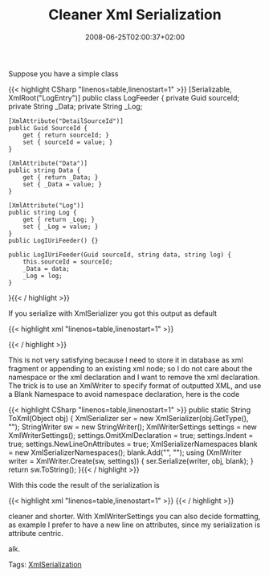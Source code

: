 ﻿---
title: "Cleaner Xml Serialization"
description: ""
date: 2008-06-25T02:00:37+02:00
draft: false
tags: [NET framework]
categories: [NET framework]
---
Suppose you have a simple class

{{< highlight CSharp "linenos=table,linenostart=1" >}}
[Serializable, XmlRoot("LogEntry")]
public class LogFeeder
{
    private Guid sourceId;
    private String _Data;
    private String _Log;

    [XmlAttribute("DetailSourceId")]
    public Guid SourceId {
        get { return sourceId; }
        set { sourceId = value; }
    }

    [XmlAttribute("Data")]
    public string Data {
        get { return _Data; }
        set { _Data = value; }
    }

    [XmlAttribute("Log")]
    public string Log {
        get { return _Log; }
        set { _Log = value; }
    }
    public LogIUriFeeder() {}

    public LogIUriFeeder(Guid sourceId, string data, string log) {
        this.sourceId = sourceId;
        _Data = data;
        _Log = log;
    }
}{{< / highlight >}}

<!-- Code inserted with Steve Dunn's Windows Live Writer Code Formatter Plugin.  http://dunnhq.com -->

If you serialize with XmlSerializer you got this output as default

{{< highlight xml "linenos=table,linenostart=1" >}}
<?xml version="1.0" encoding="utf-16"?>
<LogEntry 
    xmlns:xsi="http://www.w3.org/2001/XMLSchema-instance" 
    xmlns:xsd="http://www.w3.org/2001/XMLSchema" 
    DetailSourceId="63509b61-f7a0-44ea-955a-38cce19aa13a" 
    Data="data" 
    Log="log" />{{< / highlight >}}

<!-- Code inserted with Steve Dunn's Windows Live Writer Code Formatter Plugin.  http://dunnhq.com -->

This is not very satisfying because I need to store it in database as xml fragment or appending to an existing xml node; so I do not care about the namespace or the xml declaration and I want to remove the xml declaration. The trick is to use an XmlWriter to specify format of outputted XML, and use a Blank Namespace to avoid namespace declaration, here is the code

{{< highlight CSharp "linenos=table,linenostart=1" >}}
public static String ToXml(Object obj) {
    XmlSerializer ser = new XmlSerializer(obj.GetType(), "");
    StringWriter sw = new StringWriter();
    XmlWriterSettings settings = new XmlWriterSettings();
    settings.OmitXmlDeclaration = true;
    settings.Indent = true;
    settings.NewLineOnAttributes = true;
    XmlSerializerNamespaces blank = new XmlSerializerNamespaces();
    blank.Add("", "");
    using (XmlWriter writer = XmlWriter.Create(sw, settings)) {
        ser.Serialize(writer, obj, blank);
    }
    return sw.ToString();
}{{< / highlight >}}

<!-- Code inserted with Steve Dunn's Windows Live Writer Code Formatter Plugin.  http://dunnhq.com -->

With this code the result of the serialization is

{{< highlight xml "linenos=table,linenostart=1" >}}
<LogEntry
  DetailSourceId="63509b61-f7a0-44ea-955a-38cce19aa13a"
  Data="data"
  Log="log" />{{< / highlight >}}

<!-- Code inserted with Steve Dunn's Windows Live Writer Code Formatter Plugin.  http://dunnhq.com -->

cleaner and shorter. With XmlWriterSettings you can also decide formatting, as example I prefer to have a new line on attributes, since my serialization is attribute centric.

alk.

Tags: [XmlSerialization](http://technorati.com/tag/XmlSerialization)

<!--dotnetkickit-->
